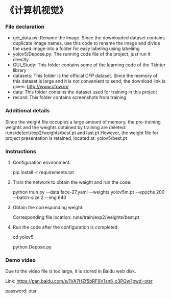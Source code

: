 # 《计算机视觉》
### File declaration
+ get_data.py: Rename the image. Since the downloaded dataset contains duplicate image names, use this code to rename the image and divide the used image into a folder for easy labeling using labelimg
+ yolov5/Depose.py: The running code file of the project, just run it directly
+ GUI_Study: This folder contains some of the learning code of the Tkinter library
+ datasets: This folder is the official CFP dataset. Since the memory of this dataset is large and it is not convenient to send, the download link is given: http://www.cfpw.io/
+ data: This folder contains the dataset used for training in this project
+ record: This folder contains screenshots from training

### Additional details
Since the weight file occupies a large amount of memory, the pre-training weights and the weights obtained by training are deleted: runs/detect/exp2/weights/best.pt and last.pt
However, the weight file for project presentation is retained, located at: yolov5/best.pt

### Instructions
1. Configuration environment: 

     pip install -r requirements.txt
2. Train the network to obtain the weight and run the code:
     
     python train.py --data face-27.yaml --weights yolov5m.pt --epochs 200 --batch-size 2 --img 640
3. Obtain the corresponding weight:
     
     Corresponding file location: runs/train/exp2/weights/best.pt
4. Run the code after the configuration is completed:

     cd yolov5

     python Depose.py
### Demo video
Due to the video file is too large, it is stored in Baidu web disk.

Link: https://pan.baidu.com/s/1VA7HZf5bRF9V1sn6_o3PQw?pwd=otsr

password: otsr